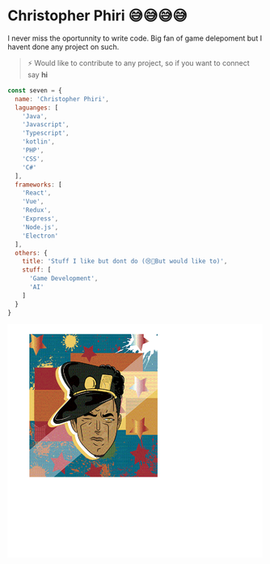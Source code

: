 # Christopher Phiri 😅😅😅😅
I never miss the oportunnity to write code.
Big fan of game delepoment but I havent done any project on such.

> ⚡ Would like to contribute to any project, so if you want to connect say **hi**

``` javascript
const seven = {
  name: 'Christopher Phiri',
  laguanges: [
    'Java',
    'Javascript',
    'Typescript',
    'kotlin',
    'PHP',
    'CSS',
    'C#'
  ],
  frameworks: [
    'React',
    'Vue',
    'Redux',
    'Express',
    'Node.js',
    'Electron'
  ],
  others: {
    title: 'Stuff I like but dont do (😢🥺But would like to)',
    stuff: [
      'Game Development',
      'AI'
    ]
  }
}
```
![](media/jojo-gif.gif)
<!--
**sevenreup/sevenreup** is a ✨ _special_ ✨ repository because its `README.md` (this file) appears on your GitHub profile.

Here are some ideas to get you started:

- 🔭 I’m currently working on ...
- 🌱 I’m currently learning ...
- 👯 I’m looking to collaborate on ...
- 🤔 I’m looking for help with ...
- 💬 Ask me about ...
- 📫 How to reach me: ...
- 😄 Pronouns: ...
- ⚡ Fun fact: ...
-->
